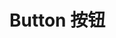 <script setup>
import demo from './demo.vue'
</script>

# Button 按钮

<preview codePath="components/button/demo.vue">
  <demo />
</preview>
